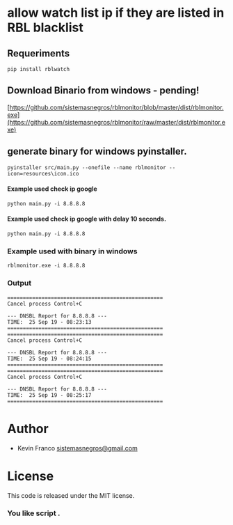 # allow watch list ip if they are listed in RBL blacklist



## Requeriments
```
pip install rblwatch
```

## Download Binario from windows - pending!
[https://github.com/sistemasnegros/rblmonitor/blob/master/dist/rblmonitor.exe](https://github.com/sistemasnegros/rblmonitor/raw/master/dist/rblmonitor.exe)

## generate binary for windows pyinstaller.
```
pyinstaller src/main.py --onefile --name rblmonitor --icon=resources\icon.ico
```


#### Example used check ip google
```
python main.py -i 8.8.8.8
```

#### Example used check ip google with delay 10 seconds.
```
python main.py -i 8.8.8.8
```

### Example used with binary in windows
```
rblmonitor.exe -i 8.8.8.8
```

### Output
```
==================================================
Cancel process Control+C

--- DNSBL Report for 8.8.8.8 ---
TIME:  25 Sep 19 - 08:23:13
==================================================
==================================================
Cancel process Control+C

--- DNSBL Report for 8.8.8.8 ---
TIME:  25 Sep 19 - 08:24:15
==================================================
==================================================
Cancel process Control+C

--- DNSBL Report for 8.8.8.8 ---
TIME:  25 Sep 19 - 08:25:17
==================================================

```
Author
==
- Kevin Franco <sistemasnegros@gmail.com>

License
==
This code is released under the MIT license.


### You like script .
